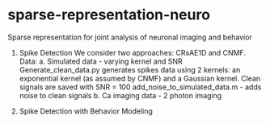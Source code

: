 # sparse-representation-neuro
Sparse representation for joint analysis of neuronal imaging and behavior

1. Spike Detection
We consider two approaches: CRsAE1D and CNMF.
Data:
a. Simulated data - varying kernel and SNR
Generate_clean_data.py generates spikes data using 2 kernels: an exponential kernel (as assumed by CNMF) and a Gaussian kernel.
Clean signals are saved with SNR = 100
add_noise_to_simulated_data.m - adds noise to clean signals
b. Ca imaging data - 2 photon imaging 

2. Spike Detection with Behavior Modeling

